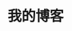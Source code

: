 <!--
 * @Descripttion: 
 * @version: 
 * @Author: 王鹏
 * @Date: 2021-03-23 17:37:15
 * @LastEditors: 王鹏
 * @LastEditTime: 2021-03-23 18:25:55
-->
# 我的博客